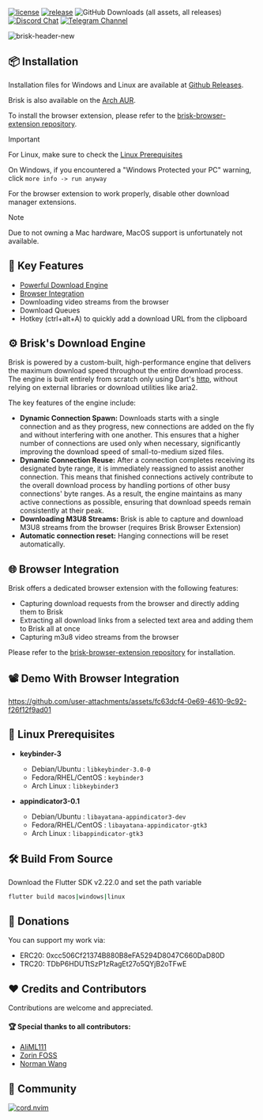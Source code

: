 [![license](https://img.shields.io/github/license/AminBhst/brisk?style=flat-square)](https://github.com/AminBhst/brisk/blob/main/LICENSE)
[![release](https://img.shields.io/github/v/release/AminBhst/brisk?style=flat-square)](https://github.com/AminBhst/brisk/releases)
![GitHub Downloads (all assets, all releases)](https://img.shields.io/github/downloads/AminBhst/brisk/total?style=flat-square)
<a href="https://discord.gg/hGBDWNDHG3"><img alt="Discord Chat" src="https://img.shields.io/discord/1298990692000989225?color=5865F2&label=discord&style=flat-square"></a>
[![Telegram Channel](https://img.shields.io/badge/Channel-Telegram-blue.svg?logo=telegram&style=flat-square)](https://t.me/ryedev)

[//]: # (![Static Badge]&#40;https://img.shields.io/badge/Channel-Youtube-red?style=flat-square&logo=youtube&link=https%3A%2F%2Fwww.youtube.com%2F%40ryedev&#41;)
![brisk-header-new](https://github.com/user-attachments/assets/c7075873-54dd-4f60-80d6-c9f0e3f1fbde)

## :package: Installation

Installation files for Windows and Linux are available at [Github Releases](https://github.com/AminBhst/brisk/releases/).

Brisk is also available on the [Arch AUR](https://aur.archlinux.org/packages/brisk-bin).

To install the browser extension, please refer to the [brisk-browser-extension repository](https://github.com/AminBhst/brisk-browser-extension).


> [!IMPORTANT]
> For Linux, make sure to check the [Linux Prerequisites](#key-linux-prerequisites)
> 
> On Windows, if you encountered a "Windows Protected your PC" warning, click `more info -> run anyway`
>
> For the browser extension to work properly, disable other download manager extensions.

> [!NOTE]
> Due to not owning a Mac hardware, MacOS support is unfortunately not available.

## :rocket: Key Features

- [Powerful Download Engine](#gear-brisks-download-engine)
- [Browser Integration](#globe_with_meridians-browser-integration)
- Downloading video streams from the browser
- Download Queues
- Hotkey (ctrl+alt+A) to quickly add a download URL from the clipboard

## :gear: Brisk's Download Engine
Brisk is powered by a custom-built, high-performance engine that delivers the maximum download speed throughout the entire download process. The engine is built entirely from scratch only using Dart's [http](https://github.com/dart-lang/http), without relying on external libraries or download utilities like aria2.

The key features of the engine include:
- **Dynamic Connection Spawn:** Downloads starts with a single connection and as they progress, new connections are added on the fly and without interfering with one another. This ensures that a higher number of connections are used only when necessary, significantly improving the download speed of small-to-medium sized files.
- **Dynamic Connection Reuse:** After a connection completes receiving its designated byte range, it is immediately reassigned to assist another connection. This means that finished connections actively contribute to the overall download process by handling portions of other busy connections' byte ranges. As a result, the engine maintains as many active connections as possible, ensuring that download speeds remain consistently at their peak.
- **Downloading M3U8 Streams:** Brisk is able to capture and download M3U8 streams from the browser (requires Brisk Browser Extension)
- **Automatic connection reset:** Hanging connections will be reset automatically.

## :globe_with_meridians: Browser Integration
Brisk offers a dedicated browser extension with the following features:
- Capturing download requests from the browser and directly adding them to Brisk
- Extracting all download links from a selected text area and adding them to Brisk all at once
- Capturing m3u8 video streams from the browser

Please refer to the [brisk-browser-extension repository](https://github.com/AminBhst/brisk-browser-extension) for installation. 

## :film_projector: Demo With Browser Integration


https://github.com/user-attachments/assets/fc63dcf4-0e69-4610-9c92-f26f12f9ad01



## :key: Linux Prerequisites

  - **keybinder-3**
     - Debian/Ubuntu : ```libkeybinder-3.0-0```
     - Fedora/RHEL/CentOS : ```keybinder3```
     - Arch Linux : ```libkeybinder3```

  - **appindicator3-0.1**
     - Debian/Ubuntu : ```libayatana-appindicator3-dev```
     - Fedora/RHEL/CentOS : ```libayatana-appindicator-gtk3```
     - Arch Linux : ```libappindicator-gtk3```


## :hammer_and_wrench: Build From Source

Download the Flutter SDK v2.22.0 and set the path variable

```bash
flutter build macos|windows|linux
```

## :money_with_wings: Donations
You can support my work via:
- ERC20: 0xcc506Cf21374B880B8eFA5294D8047C660DaD80D
- TRC20: TDbP6HDUTtSzP1zRagEt27o5QYjB2oTFwE

## :heart: Credits and Contributors
Contributions are welcome and appreciated.

#### :trophy: Special thanks to all contributors:
- [AliML111](https://github.com/AliML111)
- [Zorin FOSS](https://github.com/ZorinFoss)
- [Norman Wang](https://github.com/Norman-w)


## :busts_in_silhouette: Community

  <div><a href="https://discord.gg/hGBDWNDHG3"><img src="https://discord.com/api/guilds/1298990692000989225/widget.png?style=banner2" alt="cord.nvim"/></a></div>

